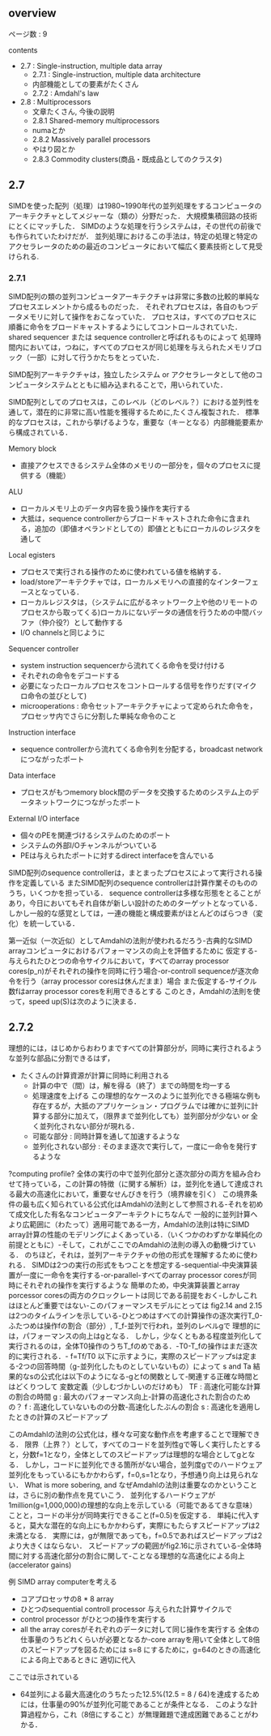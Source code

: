 ## overview
ページ数 : 9

contents
- 2.7 : Single-instruction, multiple data array
	- 2.7.1 : Single-instruction, multiple data architecture
	- 内部機能としての要素がたくさん
	- 2.7.2 : Amdahl's law
- 2.8 : Multiprocessors
	- 文章たくさん, 今後の説明
	- 2.8.1 Shared-memory multiprocessors
	- numaとか
	- 2.8.2 Massively parallel processors
	- やはり図とか
	- 2.8.3 Commodity clusters(商品・既成品としてのクラスタ)

## 2.7
SIMDを使った配列（処理）は1980~1990年代の並列処理をするコンピュータのアーキテクチャとしてメジャーな（類の）分野だった．
大規模集積回路の技術にとくにマッチした．
SIMDのような処理を行うシステムは，その世代の前後でも作られていたわけだが．
並列処理におけるこの手法は，特定の処理と特定のアクセラレータのための最近のコンピュータにおいて幅広く要素技術として見受けられる.
### 2.7.1
SIMD配列の類の並列コンピュータアーキテクチャは非常に多数の比較的単純なプロセスエレメントから成るものだった．
それぞれプロセスは，各自のもつデータメモリに対して操作をおこなっていた．
プロセスは，すべてのプロセスに順番に命令をブロードキャストするようにしてコントロールされていた．shared sequencer または sequence controllerと呼ばれるものによって
処理時間内においては，つねに，すべてのプロセスが同じ処理を与えられたメモリブロック（一部）に対して行うかたちをとっていた．

SIMD配列アーキテクチャは，独立したシステム or	アクセラレータとして他のコンピュータシステムとともに組み込まれることで，用いられていた．

SIMD配列としてのプロセスは，このレベル（どのレベル？）における並列性を通して，潜在的に非常に高い性能を獲得するために,たくさん複製された．
標準的なプロセスは，これから挙げるような，重要な（キーとなる）内部機能要素から構成されている．

Memory block
- 直接アクセスできるシステム全体のメモリの一部分を，個々のプロセスに提供する（機能）

ALU
- ローカルメモリ上のデータ内容を扱う操作を実行する
- 大抵は，sequence controllerからブロードキャストされた命令に含まれる，追加の（即値オペランドとしての）即値とともにローカルのレジスタを通して

Local egisters
- プロセスで実行される操作のために使われている値を格納する．
- load/storeアーキテクチャでは，ローカルメモリへの直接的なインターフェースとなっている．
- ローカルレジスタは，（システムに広がるネットワーク上や他のリモートのプロセスから取ってくる)ローカルにないデータの通信を行うための中間バッファ（仲介役?）として動作する
- I/O channelsと同じように

Sequencer controller
- system instruction sequencerから流れてくる命令を受け付ける
- それぞれの命令をデコードする
- 必要になったローカルプロセスをコントロールする信号を作りだす(マイクロ命令の並びとして)
- microoperations : 命令セットアーキテクチャによって定められた命令を，プロセッサ内でさらに分割した単純な命令のこと

Instruction interface
-	sequence controllerから流れてくる命令列を分配する，broadcast networkにつながったポート

Data interface
- プロセスがもつmemory block間のデータを交換するためのシステム上のデータネットワークにつながったポート

External I/O interface
- 個々のPEを関連づけるシステムのためのポート
- システムの外部I/Oチャンネルがついている
- PEは与えられたポートに対するdirect interfaceを含んでいる

SIMD配列のsequence controllerは，まとまったプロセスによって実行される操作を定義している
またSIMD配列のsequence controllerは計算作業そのもののうち，いくつかを担っている．
sequence controllerは多様な形態をとることがあり，今日においてもそれ自体が新しい設計のためのターゲットとなっている．
しかし一般的な感覚としては，一連の機能と構成要素がほとんどのばらつき（変化）を統一している．

第一近似（一次近似）としてAmdahlの法則が使われるだろう-古典的なSIMD arrayコンピュータにおけるパフォーマンスの向上を評価するために
仮定する-与えられたひとつの命令サイクルにおいて，すべてのarray processor cores(p_n)がそれぞれの操作を同時に行う場合-or-controll sequenceが逐次命令を行う（array processor coresは休んだまま）場合
また仮定する-サイクル数fはarray processor coresを利用できるとする
このとき，Amdahlの法則を使って，speed up(S)は次のように決まる．
## 2.7.2
理想的には，はじめからおわりまですべての計算部分が，同時に実行されるような並列な部品に分割できるはず，
- たくさんの計算資源が計算に同時に利用される
	- 計算の中で（間）は，解を得る（終了）までの時間を均一する
	- 処理速度を上げる
この理想的なケースのように並列化できる極端な例も存在するが，大抵のアプリケーション・プログラムでは確かに並列に計算する部分に加えて，（限界まで並列化しても）並列部分が少ない or 全く並列化されない部分が現れる．
	- 可能な部分 : 同時計算を通して加速するような
	- 並列化されない部分 : そのまま逐次で実行して，一度に一命令を発行するような
	
?computing profile?
全体の実行の中で並列化部分と逐次部分の両方を組み合わせて持っている，この計算の特徴（に関する解析）は，並列化を通して達成される最大の高速化において，重要なせんびきを行う（境界線を引く）
この境界条件の最も広く知られている公式化はAmdahlの法則として参照される-それを初めて成文化した有名なコンピュータアーキテクトにちなんで
一般的に並列計算へより広範囲に（わたって）適用可能である一方，Amdahlの法則は特にSIMD array計算の性能のモデリングによくあっている．（いくつかのわずかな単純化の前提とともに）-そして，これがここでのAmdahlの法則の導入の動機づけている．
のちほど，それは，並列アーキテクチャの他の形式を理解するために使われる．
SIMDは2つの実行の形式をもつことを想定する-sequential-中央演算装置が一度に一命令を実行する-or-parallel-すべてのarray processor coresが同時にそれぞれの操作を実行するような
簡単のため，中央演算装置とarray porcessor coresの両方のクロックレートは同じである前提をおく-しかしこれはほとんど重要ではない-このパフォーマンスモデルにとっては
fig2.14 and 2.15は2つのタイムラインを示している-ひとつめはすべての計算操作の逐次実行T_0-ふたつめは操作fの割合（部分）, T_f-並列で行われ，並列のレベルgで
理想的には，パフォーマンスの向上はgとなる．
しかし，少なくともある程度並列化して実行されるのは，全体T0操作のうちT_fのめである．-T0-T_fの操作はまだ逐次的に実行される．- f=Tf/T0
以下に示すように，実際のスピードアップsは定まる-2つの回答時間（g-並列化したものとしていないもの）によって
s and Ta
結果的なsの公式化は以下のようになる-gとfの関数として-関連する正確な時間とはどくりつして
変数定義（少しむづかしいのだけめも）
TF : 高速化可能な計算の割合の時間
g : 最大のパフォーマンス向上-計算の高速化された割合のための？
f : 高速化していないものの分数-高速化したぶんの割合
s : 高速化を適用したときの計算のスピードアップ

このAmdahlの法則の公式化は，様々な可変な動作点を考慮することで理解できる．
限界（上界？）として，すべてのコードを並列性gで等しく実行したとすると，分数f=1となり，全体としてのスピードアップは理想的な場合としてgとなる．
しかし，コードに並列化できる箇所がない場合，並列度gでのハードウェア並列化をもっているにもかかわらず，f=0,s=1となり，予想通り向上は見られない．
What is more sobering, and なぜAmdahlの法則は重要なのかということは，さらに別の動作点を見ていこう．
並列化するハードウェアが1million(g=1,000,000)の理想的な向上を示している（可能であるてきな意味）ことと，コードの半分が同時実行できること(f=0.5)を仮定する．
単純に代入すると，莫大な潜在的な向上にもかかわらず，実際にもたらすスピードアップは2未満となる．
実際には，gが無限であっても，f=0.5であればスピードアップは2より大きくはならない．
スピードアップの範囲がfig2.16に示されている-全体時間に対する高速化部分の割合に関して-ことなる理想的な高速化による向上(accelerator gains)

例
SIMD array computerを考える
- コアプロセッサの8 * 8 array
- ひとつのsequential controll processor
与えられた計算サイクルで
- control processor がひとつの操作を実行する
- all the array coresがそれぞれのデータに対して同じ操作を実行する
全体の仕事量のうちどれくらいが必要となるか-core arrayを用いて全体として8倍のスピードアップを図るためには
s=8 にするために，g=64のときの高速化による向上であるときに
適切に代入

ここでは示されている
- 64並列による最大高速化のうちたった12.5%(12.5 = 8 / 64)を達成するためには，仕事量の90%が並列化可能であることが条件となる．
このような計算過程から，これ（8倍にすること）が無理難題で達成困難であることがわかる．
